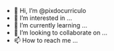 - 👋 Hi, I’m @pixdocurriculo
- 👀 I’m interested in ...
- 🌱 I’m currently learning ...
- 💞️ I’m looking to collaborate on ...
- 📫 How to reach me ...

<!---
pixdocurriculo/pixdocurriculo is a ✨ special ✨ repository because its `README.md` (this file) appears on your GitHub profile.
You can click the Preview link to take a look at your changes.
--->
